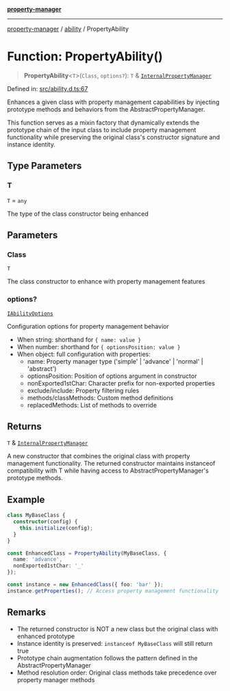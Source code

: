 [**property-manager**](../../README.md)

***

[property-manager](../../modules.md) / [ability](../README.md) / PropertyAbility

# Function: PropertyAbility()

> **PropertyAbility**\<`T`\>(`Class`, `options?`): `T` & [`InternalPropertyManager`](../interfaces/InternalPropertyManager.md)

Defined in: [src/ability.d.ts:67](https://github.com/snowyu/property-manager.js/blob/7cecb27374754b743733e81c6027a17dd0c349c2/src/ability.d.ts#L67)

Enhances a given class with property management capabilities by injecting
prototype methods and behaviors from the AbstractPropertyManager.

This function serves as a mixin factory that dynamically extends the prototype
chain of the input class to include property management functionality while
preserving the original class's constructor signature and instance identity.

## Type Parameters

### T

`T` = `any`

The type of the class constructor being enhanced

## Parameters

### Class

`T`

The class constructor to enhance with property management features

### options?

[`IAbilityOptions`](../type-aliases/IAbilityOptions.md)

Configuration options for property management behavior
  - When string: shorthand for `{ name: value }`
  - When number: shorthand for `{ optionsPosition: value }`
  - When object: full configuration with properties:
    - name: Property manager type ('simple' | 'advance' | 'normal' | 'abstract')
    - optionsPosition: Position of options argument in constructor
    - nonExported1stChar: Character prefix for non-exported properties
    - exclude/include: Property filtering rules
    - methods/classMethods: Custom method definitions
    - replacedMethods: List of methods to override

## Returns

`T` & [`InternalPropertyManager`](../interfaces/InternalPropertyManager.md)

A new constructor that combines the original class with property management
  functionality. The returned constructor maintains instanceof compatibility with T
  while having access to AbstractPropertyManager's prototype methods.

## Example

```ts
class MyBaseClass {
  constructor(config) {
    this.initialize(config);
  }
}

const EnhancedClass = PropertyAbility(MyBaseClass, {
  name: 'advance',
  nonExported1stChar: '_'
});

const instance = new EnhancedClass({ foo: 'bar' });
instance.getProperties(); // Access property management functionality
```

## Remarks

- The returned constructor is NOT a new class but the original class with enhanced prototype
- Instance identity is preserved: `instanceof MyBaseClass` will still return true
- Prototype chain augmentation follows the pattern defined in the AbstractPropertyManager
- Method resolution order: Original class methods take precedence over property manager methods
